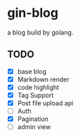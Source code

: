 # gin-blog
a blog build by golang.

## TODO

- [x] base blog
- [x] Markdown render
- [x] code highlight
- [x] Tag Support 
- [x] Post file upload api
- [ ] Auth
- [x] Pagination
- [ ] admin view
